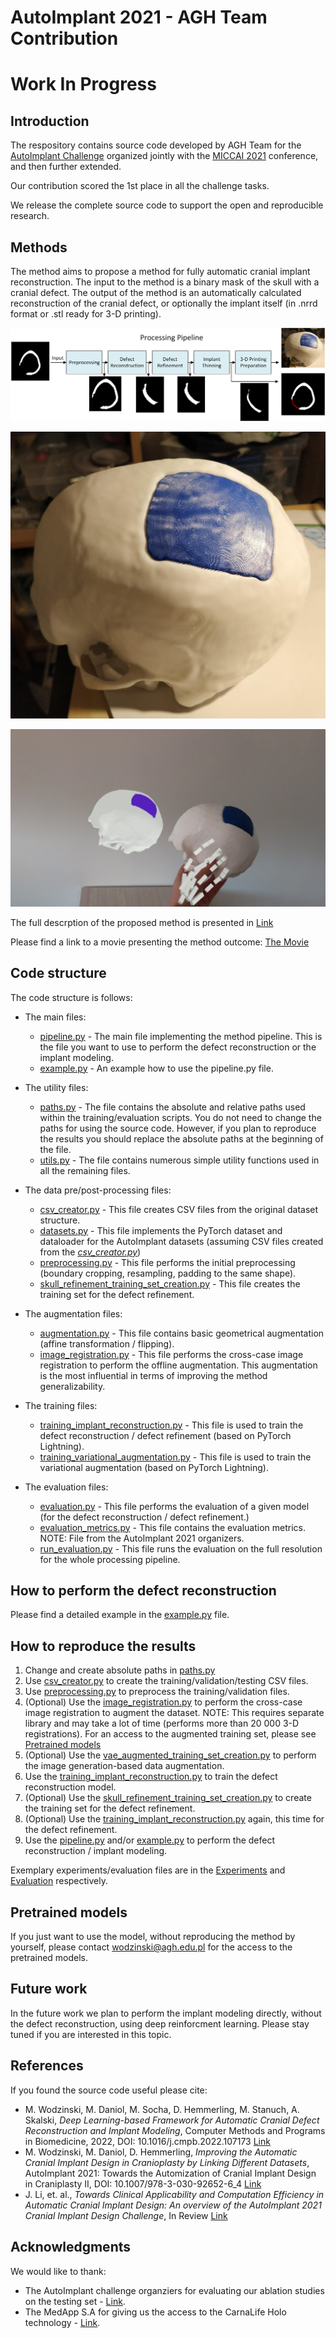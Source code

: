 # AutoImplant 2021 - AGH Team Contribution

# Work In Progress

## Introduction

The respository contains source code developed by AGH Team for the [AutoImplant Challenge](https://autoimplant2021.grand-challenge.org/Home/) organized jointly with the [MICCAI 2021](https://miccai2021.org/en/) conference, and then further extended.

Our contribution scored the 1st place in all the challenge tasks.

We release the complete source code to support the open and reproducible research.

## Methods

The method aims to propose a method for fully automatic cranial implant reconstruction.
The input to the method is a binary mask of the skull with a cranial defect.
The output of the method is an automatically calculated reconstruction of the cranial defect, or optionally the implant itself (in .nrrd format or .stl ready for 3-D printing). 

![Pipeline](https://github.com/MWod/AutoImplant_2021/blob/main/GitHub_Pipeline.png)

![3D](https://github.com/MWod/AutoImplant_2021/blob/main/Github_3D.png)

![MR](https://github.com/MWod/AutoImplant_2021/blob/main/GitHub_AR.png)

The full descrption of the proposed method is presented in [Link](https://arxiv.org/abs/2204.06310)

Please find a link to a movie presenting the method outcome: [The Movie](https://www.youtube.com/watch?v=a1IMMtt3ovc)

## Code structure

The code structure is follows:

* The main files:
    * [pipeline.py](pipeline.py) - The main file implementing the method pipeline. This is the file you want to use to perform the defect reconstruction or the implant modeling.
    * [example.py](example.py) - An example how to use the pipeline.py file.

* The utility files:
    * [paths.py](paths.py) - The file contains the absolute and relative paths used within the training/evaluation scripts. You do not need to change the paths for using the source code. However, if you plan to reproduce the results you should replace the absolute paths at the beginning of the file.
    * [utils.py](utils.py) - The file contains numerous simple utility functions used in all the remaining files.

* The data pre/post-processing files:
    * [csv_creator.py](csv_creator.py) - This file creates CSV files from the original dataset structure.
    * [datasets.py](datasets.py) - This file implements the PyTorch dataset and dataloader for the AutoImplant datasets (assuming CSV files created from the [*csv_creator.py*](csv_creator.py))
    * [preprocessing.py](preprocessing.py) - This file performs the initial preprocessing (boundary cropping, resampling, padding to the same shape).
    * [skull_refinement_training_set_creation.py](skull_refinement_training_set_creation.py) - This file creates the training set for the defect refinement.

* The augmentation files:
    * [augmentation.py](augmentation.py) - This file contains basic geometrical augmentation (affine transformation / flipping).
    * [image_registration.py](image_registration.py) - This file performs the cross-case image registration to perform the offline augmentation. This augmentation is the most influential in terms of improving the method generalizability.

* The training files:
    * [training_implant_reconstruction.py](training_implant_reconstruction.py) - This file is used to train the defect reconstruction / defect refinement (based on PyTorch Lightning).
    * [training_variational_augmentation.py](training_variational_augmentation.py) - This file is used to train the variational augmentation (based on PyTorch Lightning).
    
* The evaluation files:
    * [evaluation.py](evaluation.py) - This file performs the evaluation of a given model (for the defect reconstruction / defect refinement.)
    * [evaluation_metrics.py](evaluation_metrics.py) - This file contains the evaluation metrics. NOTE: File from the AutoImplant 2021 organizers.
    * [run_evaluation.py](run_evaluation.py) - This file runs the evaluation on the full resolution for the whole processing pipeline.
    

## How to perform the defect reconstruction

Please find a detailed example in the [example.py](example.py) file.

## How to reproduce the results

1) Change and create absolute paths in [paths.py](paths.py) 
2) Use [csv_creator.py](csv_creator.py) to create the training/validation/testing CSV files.
3) Use [preprocessing.py](preprocessing.py) to preprocess the training/validation files.
4) (Optional) Use the [image_registration.py](image_registration.py) to perform the cross-case image registration to augment the dataset. NOTE: This requires separate library and may take a lot of time (performs more than 20 000 3-D registrations). For an access to the augmented training set, please see [Pretrained models](#pretrained-models)
5) (Optional) Use the [vae_augmented_training_set_creation.py](vae_augmented_training_set_creation.py) to perform the image generation-based data augmentation.
6) Use the [training_implant_reconstruction.py](training_implant_reconstruction.py) to train the defect reconstruction model.
7) (Optional) Use the [skull_refinement_training_set_creation.py](skull_refinement_training_set_creation.py) to create the training set for the defect refinement.
8) (Optional) Use the [training_implant_reconstruction.py](training_implant_reconstruction.py) again, this time for the defect refinement.
9) Use the [pipeline.py](pipeline.py) and/or [example.py](example.py) to perform the defect reconstruction / implant modeling.

Exemplary experiments/evaluation files are in the [Experiments](experiments/) and [Evaluation](evaluation/) respectively.

## Pretrained models

If you just want to use the model, without reproducing the method by yourself, please contact <wodzinski@agh.edu.pl> for the access to the pretrained models.

## Future work

In the future work we plan to perform the implant modeling directly, without the defect reconstruction, using deep reinforcment learning. Please stay tuned if you are interested in this topic.

## References

If you found the source code useful please cite:
* M. Wodzinski, M. Daniol, M. Socha, D. Hemmerling, M. Stanuch, A. Skalski, *Deep Learning-based Framework for Automatic Cranial Defect Reconstruction and Implant Modeling*, Computer Methods and Programs in Biomedicine, 2022, DOI: 10.1016/j.cmpb.2022.107173 [Link](https://www.sciencedirect.com/science/article/pii/S0169260722005545)
* M. Wodzinski, M. Daniol, D. Hemmerling, *Improving the Automatic Cranial Implant Design in Cranioplasty by Linking Different Datasets*,  AutoImplant 2021: Towards the Automization of Cranial Implant Design in Craniplasty II, DOI: 10.1007/978-3-030-92652-6_4 [Link](https://link.springer.com/chapter/10.1007/978-3-030-92652-6_4)
* J. Li, et. al., *Towards Clinical Applicability and Computation Efficiency in Automatic Cranial Implant Design: An overview of the AutoImplant 2021 Cranial Implant Design Challenge*, In Review [Link](TODO)

## Acknowledgments

We would like to thank:
* The AutoImplant challenge organziers for evaluating our ablation studies on the testing set - [Link](https://autoimplant2021.grand-challenge.org/Organizers/).
* The MedApp S.A for giving us the access to the CarnaLife Holo technology - [Link](https://medapp.pl/en/).
